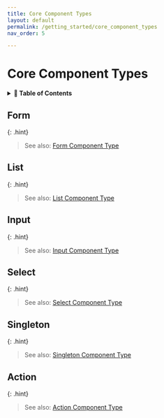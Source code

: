 ```yaml
---
title: Core Component Types
layout: default
permalink: /getting_started/core_component_types
nav_order: 5

---
```


# Core Component Types

<details>
<summary>
<strong>📖 Table of Contents</strong>
</summary>

  {{ "
<!-- vim-markdown-toc GitLab -->

* [Form](#form)
* [List](#list)
* [Input](#input)
* [Select](#select)
* [Singleton](#singleton)
* [Action](#action)

<!-- vim-markdown-toc -->
       " | markdownify }}

</details>


## Form

{: .hint}
> See also: [Form Component Type](component_types/type_form/)

## List

{: .hint}
> See also: [List Component Type](component_types/type_list/)

## Input

{: .hint}
> See also: [Input Component Type](component_types/type_input/)

## Select

{: .hint}
> See also: [Select Component Type](component_types/type_select/)

## Singleton

{: .hint}
> See also: [Singleton Component Type](component_types/type_singleton/)

## Action

{: .hint}
> See also: [Action Component Type](component_types/type_action/)

